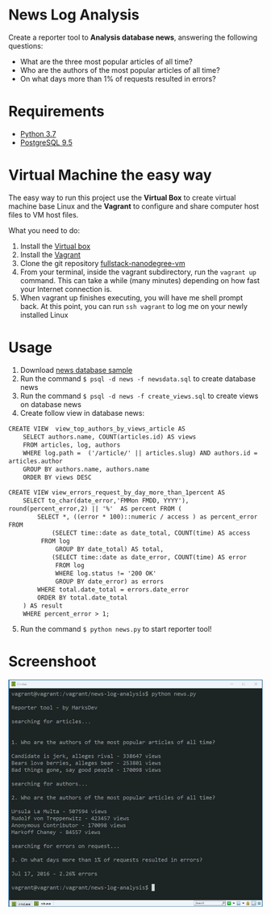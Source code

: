 # News Log Analysis
Create a reporter tool to **Analysis database news**, answering the following questions:
- What are the three most popular articles of all time?
- Who are the authors of the most popular articles of all time?
- On what days more than 1% of requests resulted in errors? 

# Requirements
- [Python 3.7](https://www.python.org/downloads/)
- [PostgreSQL 9.5](https://www.postgresql.org/download/)

# Virtual Machine the easy way

The easy way to run this project use the **Virtual Box** to create virtual machine base Linux and the **Vagrant** to configure and share computer host files to VM host files.

What you need to do:

1. Install the [Virtual box](https://www.virtualbox.org/wiki/Downloads)
1. Install the [Vagrant ](https://www.vagrantup.com/downloads.html)
1. Clone the git repository [fullstack-nanodegree-vm](https://github.com/udacity/fullstack-nanodegree-vm)
1. From your terminal, inside the vagrant subdirectory, run the `vagrant up` command. This can take a while (many minutes) depending on how fast your Internet connection is.
1. When vagrant up finishes executing, you will have me shell prompt back. At this point, you can run `ssh vagrant` to log me on your newly installed Linux


# Usage
   
1. Download [news database sample](https://d17h27t6h515a5.cloudfront.net/topher/2016/August/57b5f748_newsdata/newsdata.zip)
2. Run the command  `$ psql -d news -f newsdata.sql` to create database news 
3. Run the command  `$ psql -d news -f create_views.sql` to create views on database news
4. Create follow view in database news:
```
CREATE VIEW  view_top_authors_by_views_article AS
	SELECT authors.name, COUNT(articles.id) AS views 
	FROM articles, log, authors
	WHERE log.path =  ('/article/' || articles.slug) AND authors.id = articles.author
	GROUP BY authors.name, authors.name
	ORDER BY views DESC 
```
```
CREATE VIEW view_errors_request_by_day_more_than_1percent AS
	SELECT to_char(date_error,'FMMon FMDD, YYYY'), round(percent_error,2) || '%'  AS percent FROM ( 
		SELECT *, ((error * 100)::numeric / access ) as percent_error FROM 
			(SELECT time::date as date_total, COUNT(time) AS access 
		 FROM log
			 GROUP BY date_total) AS total,
			(SELECT time::date as date_error, COUNT(time) AS error
			 FROM log
			 WHERE log.status != '200 OK'
			 GROUP BY date_error) as errors 
		WHERE total.date_total = errors.date_error 
		ORDER BY total.date_total
	) AS result
	WHERE percent_error > 1;
```
5. Run the command `$ python news.py` to start reporter tool!     

# Screenshoot

![](https://github.com/denmarksdev/news-log-analysis/blob/master/screenshot.JPG?raw=true "Optional Reporter tool")

